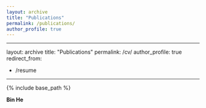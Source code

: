 ```yaml
---
layout: archive
title: "Publications"
permalink: /publications/
author_profile: true
---
```

---
layout: archive
title: "Publications"
permalink: /cv/
author_profile: true
redirect_from:
  - /resume
---

{% include base_path %}


**Bin He**

